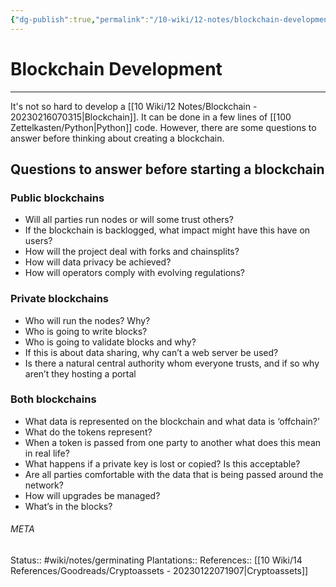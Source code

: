 ```yaml
---
{"dg-publish":true,"permalink":"/10-wiki/12-notes/blockchain-development-20230216070430/"}
---
```


# Blockchain Development
---
It's not so hard to develop a [[10 Wiki/12 Notes/Blockchain - 20230216070315\|Blockchain]]. It can be done in a few lines of [[100 Zettelkasten/Python\|Python]] code. However, there are some questions to answer before thinking about creating a blockchain.

## Questions to answer before starting a blockchain

### Public blockchains
- Will all parties run nodes or will some trust others?
- If the blockchain is backlogged, what impact might have this have on users?
- How will the project deal with forks and chainsplits?
- How will data privacy be achieved?
- How will operators comply with evolving regulations?

### Private blockchains
- Who will run the nodes? Why?
- Who is going to write blocks?
- Who is going to validate blocks and why?
- If this is about data sharing, why can’t a web server be used?
- Is there a natural central authority whom everyone trusts, and if so why aren’t they hosting a portal

### Both blockchains
- What data is represented on the blockchain and what data is ‘offchain?’
- What do the tokens represent?
- When a token is passed from one party to another what does this mean in real life?
- What happens if a private key is lost or copied? Is this acceptable?
- Are all parties comfortable with the data that is being passed around the network?
- How will upgrades be managed?
- What’s in the blocks?




###### META
Status:: #wiki/notes/germinating 
Plantations:: 
References:: [[10 Wiki/14 References/Goodreads/Cryptoassets - 20230122071907\|Cryptoassets]]
